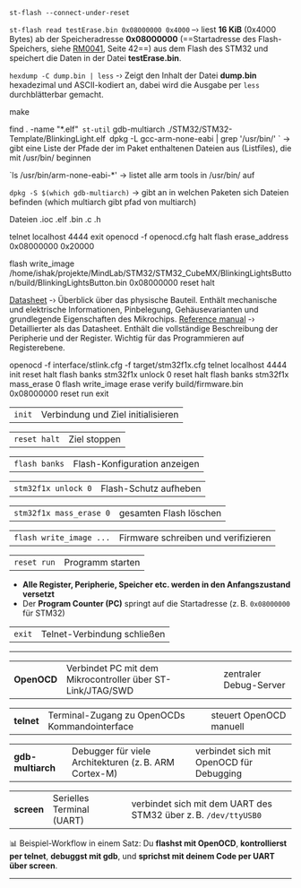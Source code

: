 `st-flash --connect-under-reset`

`st-flash read testErase.bin 0x08000000 0x4000` –› liest **16 KiB** (0x4000 Bytes) ab der Speicheradresse **0x08000000** (==Startadresse des Flash-Speichers, siehe [RM0041](file:///home/ishak/Downloads/rm0041-stm32f100xx-advanced-armbased-32bit-mcus-stmicroelectronics-1.pdf), Seite 42==) aus dem Flash des STM32 und speichert die Daten in der Datei **testErase.bin**.


`hexdump -C dump.bin | less` -› Zeigt den Inhalt der Datei **dump.bin** hexadezimal und ASCII-kodiert an, dabei wird die Ausgabe per `less` durchblätterbar gemacht.

make

find . -name "*.elf"`
st-util`
gdb-multiarch ./STM32/STM32-Template/BlinkingLight.elf`
`dpkg -L gcc-arm-none-eabi | grep '/usr/bin/' `
	-> gibt eine Liste der Pfade der im Paket enthaltenen Dateien aus (Listfiles), die mit /usr/bin/ beginnen

`ls /usr/bin/arm-none-eabi-*'
	-> listet alle arm tools in /usr/bin/ auf

`dpkg -S $(which gdb-multiarch)`
	-> gibt an in welchen Paketen sich Dateien befinden (which multiarch gibt pfad von multiarch)

Dateien
.ioc
.elf
.bin
.c
.h








telnet localhost 4444
exit
openocd -f openocd.cfg
halt
flash erase_address 0x08000000 0x20000

flash write_image /home/ishak/projekte/MindLab/STM32/STM32_CubeMX/BlinkingLightsButton/build/BlinkingLightsButton.bin 0x08000000
	reset halt



[Datasheet](file:///home/ishak/Downloads/stm32f100rb.pdf) -› Überblick über das physische Bauteil. Enthält mechanische und elektrische Informationen, Pinbelegung, Gehäusevarianten und grundlegende Eigenschaften des Mikrochips.
[Reference manual](file:///home/ishak/Downloads/rm0041-stm32f100xx-advanced-armbased-32bit-mcus-stmicroelectronics-1.pdf) -› Detaillierter als das Datasheet. Enthält die vollständige Beschreibung der Peripherie und der Register. Wichtig für das Programmieren auf Registerebene.



openocd -f interface/stlink.cfg -f target/stm32f1x.cfg
telnet localhost 4444
init
reset halt
flash banks
stm32f1x unlock 0
reset halt
flash banks
stm32f1x mass_erase 0
flash write_image erase verify build/firmware.bin 0x08000000
reset run
exit

|        |                                    |
| ------ | ---------------------------------- |
| `init` | Verbindung und Ziel initialisieren |

|   |   |
|---|---|
|`reset halt`|Ziel stoppen|

|               |                              |
| ------------- | ---------------------------- |
| `flash banks` | Flash-Konfiguration anzeigen |

|                     |                       |
| ------------------- | --------------------- |
| `stm32f1x unlock 0` | Flash-Schutz aufheben |

|                         |                        |
| ----------------------- | ---------------------- |
| `stm32f1x mass_erase 0` | gesamten Flash löschen |

|                         |                                     |
| ----------------------- | ----------------------------------- |
| `flash write_image ...` | Firmware schreiben und verifizieren |

|   |   |
|---|---|
|`reset run`|Programm starten|
- **Alle Register, Peripherie, Speicher etc. werden in den Anfangszustand versetzt**
- Der **Program Counter (PC)** springt auf die Startadresse (z. B. `0x08000000` für STM32)

|   |   |
|---|---|
|`exit`|Telnet-Verbindung schließen|

---

|   |   |   |
|---|---|---|
|**OpenOCD**|Verbindet PC mit dem Mikrocontroller über ST-Link/JTAG/SWD|zentraler Debug-Server|

|   |   |   |
|---|---|---|
|**telnet**|Terminal-Zugang zu OpenOCDs Kommandointerface|steuert OpenOCD manuell|

|   |   |   |
|---|---|---|
|**gdb-multiarch**|Debugger für viele Architekturen (z. B. ARM Cortex-M)|verbindet sich mit OpenOCD für Debugging|

|            |                           |                                                                 |
| ---------- | ------------------------- | --------------------------------------------------------------- |
| **screen** | Serielles Terminal (UART) | verbindet sich mit dem UART des STM32 über z. B. `/dev/ttyUSB0` |
📊 Beispiel-Workflow in einem Satz:
Du **flashst mit OpenOCD**, **kontrollierst per telnet**, **debuggst mit gdb**, und **sprichst mit deinem Code per UART über screen**.

---
